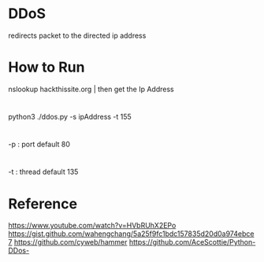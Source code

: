 # DDoS
redirects packet to the directed ip address

# How to Run
nslookup hackthissite.org
| then get the Ip Address
#
python3 ./ddos.py -s ipAddress -t 155

#
-p : port default 80
#
-t : thread default 135

# Reference
https://www.youtube.com/watch?v=HVbRUhX2EPo
https://gist.github.com/wahengchang/5a25f9fc1bdc157835d20d0a974ebce7
https://github.com/cyweb/hammer
https://github.com/AceScottie/Python-DDos-
